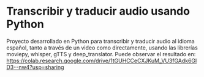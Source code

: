 # Transcribir y traducir audio usando Python
Proyecto desarrollado en Python para transcribir y traducir audio al idioma español, tanto a través de un video como directamente, usando las librerías moviepy, whisper, gTTS y deep_translator. Puede observar el resultado en:
https://colab.research.google.com/drive/1tGUHCCeCXJKuM_VU3fGAdk6GlD3--nw4?usp=sharing
